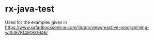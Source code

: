 # rx-java-test
Used for the examples given in https://www.safaribooksonline.com/library/view/reactive-programming-with/9781491931646/
